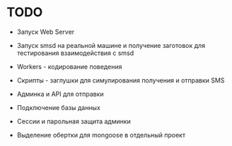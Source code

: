 TODO
====

* Запуск Web Server

* Запуск smsd на реальной машине и получение заготовок для тестирования взаимодействия с smsd

* Workers - кодирование поведения

* Скрипты - заглушки для симулирования получения и отправки SMS

* Админка и API для отправки

* Подключение базы данных

* Сессии и парольная защита админки

* Выделение обертки для mongoose в отдельный проект
